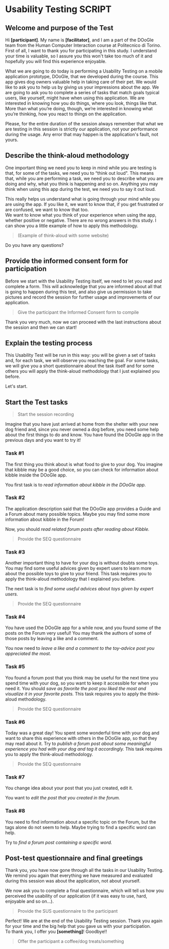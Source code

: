 # Usability Testing SCRIPT

## Welcome and purpose of the Test

Hi **[participant]**. My name is **[facilitator]**, and I am a part of the DOoGle team from the Human Computer Interaction course at Politecnico di Torino.  
First of all, I want to thank you for participating in this study. I understand your time is valuable, so I assure you this won't take too much of it and hopefully you will
find this experience enjoyable. 

What we are going to do today is performing a Usability Testing on a mobile application prototype, DOoGle, that we developed during the course. This app gives dog owners valuable help in taking care of their pet. We would like to ask you to help us by giving us your impressions about the app. We are going to ask you to complete a series of tasks that match goals typical users, like yourself, might have when using this application. We are interested in knowing how you do things, where you look, things like that. More than what you’re doing, though, we’re interested in knowing what you’re thinking, how you react to things on the application.

Please, for the entire duration of the session always remember that what we are testing in this session is strictly our application, not your performance during the usage. Any error that may happen is the application's fault, not yours.

## Describe the think-aloud methodology

One important thing we need you to keep in mind while you are testing is that, for some of the tasks, we need you to “think out loud". This means that, while you are performing a task, we need you to describe what you are doing and why, what you think is happening and so on. Anything you may think when using this app during the test, we need you to say it out loud.

This really helps us understand what is going through your mind while you are using the app. If you like it, we want to know that, if you get frustrated or are
confused, we want to know that too.  
We want to know what you think of your experience when using the app, whether positive or negative. There are no wrong answers in this study. 
I can show you a little example of how to apply this methodology.
> (Example of think-aloud with some website) 

Do you have any questions? 

## Provide the informed consent form for participation

Before we start with the Usability Testing itself, we need to let you read and complete a form. This will acknowledge that you are informed about all that is going to happen during this test, and also give us permission to take pictures and record the session for further usage and improvements of our application.

> Give the participant the Informed Consent form to compile

Thank you very much, now we can proceed with the last instructions about the session and then we can start!

## Explain the testing process

This Usability Test will be run in this way: you will be given a set of tasks and, for each task, we will observe you reaching the goal. For some tasks, we will give you a short questionnaire about the task itself and for some others you will apply the think-aloud methodology that I just explained you before. 

Let's start.

## Start the Test tasks

> Start the session recording

Imagine that you have just arrived at home from the shelter with your new dog friend and, since you never owned a dog before, you need some help about the first things to do and know. You have found the DOoGle app in the previous days and you want to try it!

### Task #1

The first thing you think about is what food to give to your dog. You imagine that kibble may be a good choice, so you can check for information about kibble inside the DOoGle app.  

You first task is to _read information about kibble in the DOoGle app._

### Task #2

The application description said that the DOoGle app provides a Guide and a Forum about many possible topics. Maybe you may find some more information about kibble in the Forum!

Now, you should _read related forum posts after reading about Kibble._
> Provide the SEQ questionnaire

### Task #3

Another important thing to have for your dog is without doubts some toys. You may find some useful advices given by expert users to learn more about the possible toys to give to your friend. This task requires you to apply the think-aloud methodology that I explained you before.

The next task is to _find some useful advices about toys given by expert users._
> Provide the SEQ questionnaire

### Task #4

You have used the DOoGle app for a while now, and you found some of the posts on the Forum very useful! You may thank the authors of some of those posts by leaving a like and a comment.

You now need to _leave a like and a comment to the toy-advice post you appreciated the most._

### Task #5
You found a forum post that you think may be useful for the next time you spend time with your dog, so you want to keep it accessible for when you need it. 
You should _save as favorite the post you liked the most and visualize it in your favorite posts._ This task requires you to apply the think-aloud methodology.

> Provide the SEQ questionnaire

### Task #6

Today was a great day! You spent some wonderful time with your dog and want to share this experience with others in the DOoGle app, so that they may read about it.
Try to _publish a forum post about some meaningful experience you had with your dog and tag it accordingly._ This task requires you to apply the think-aloud methodology.

> Provide the SEQ questionnaire


### Task #7

You change idea about your post that you just created, edit it.

You want to _edit the post that you created in the forum._

### Task #8

You need to find information about a specific topic on the Forum, but the tags alone do not seem to help. Maybe trying to find a specific word can help.

Try to _find a forum post containing a specific word._

## Post-test questionnaire and final greetings

Thank you, you have now gone through all the tasks in our Usability Testing. We remind you again that everything we have measured and evaluated during this session was about the application, not about yourself.  

We now ask you to complete a final questionnaire, which will tell us how you perceived the usability of our application (if it was easy to use, hard, enjoyable and so on...).
>Provide the SUS questionnaire to the participant

Perfect! We are at the end of the Usability Testing session. Thank you again for your time and the big help that you gave us with your participation.  
To thank you, I offer you **[something]**! Goodbye!!
> Offer the participant a coffee/dog treats/something
